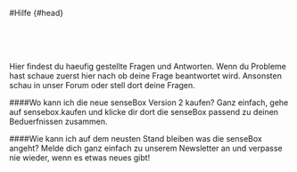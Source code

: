 #Hilfe {#head}
<div class="description"></div>

<div class="line">
    <br>
    <br>
    <br>
</div>


Hier findest du haeufig gestellte Fragen und Antworten. Wenn du Probleme hast schaue zuerst hier nach ob deine Frage beantwortet wird. Ansonsten schau in unser Forum oder stell dort deine Fragen.

####Wo kann ich die neue senseBox Version 2 kaufen?
Ganz einfach, gehe auf sensebox.kaufen und klicke dir dort die senseBox passend zu deinen Beduerfnissen zusammen.

####Wie kann ich auf dem neusten Stand bleiben was die senseBox angeht?
Melde dich ganz einfach zu unserem Newsletter an und verpasse nie wieder, wenn es etwas neues gibt! 